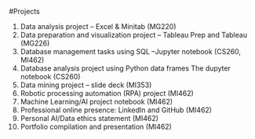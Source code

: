 #Projects

1.  Data analysis project – Excel & Minitab (MG220)
2.  Data preparation and visualization project – Tableau Prep and Tableau (MG226)	
3.  Database management tasks using SQL –Jupyter notebook (CS260, MI462)	
4.  Database analysis project using Python data frames The dupyter notebook (CS260)
5.  Data mining project – slide deck (MI353)
6.  Robotic processing automation (RPA) project (MI462)
7.  Machine Learning/AI project notebook (MI462)
8.  Professional online presence: LinkedIn and GitHub (MI462)
9.  Personal AI/Data ethics statement (MI462)
10. Portfolio compilation and presentation (MI462)	
